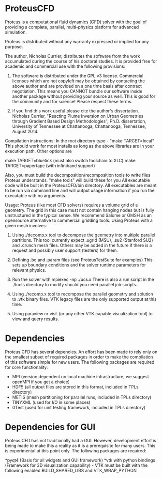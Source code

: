 ProteusCFD
==========

Proteus is a computational fluid dynamics (CFD) solver 
with the goal of providing a complete, parallel, 
multi-physics platform for advanced simulation.

Proteus is distributed without any warranty expressed or
implied for any purpose. 

The author, Nicholas Currier, distributes the software from
the work accumulated during the course of his doctoral 
studies. It is provided free for academic and commercial
use with the following provisions:

1) The software is distributed under the GPL v3 license.
Commercial licenses which are not copyleft may be obtained
by contacting the above author and are provided on a one
time basis after contract negotiation.  This means you CANNOT
bundle our software inside another package without providing
your source as well. This is good for the community and for
science! Please respect these terms.

2) If you find this work useful please cite the author's 
dissertation.
Nicholas Currier, "Reacting Plume Inversion on Urban Geometries through 
Gradient Based Design Methodologies", Ph.D. dissertation,
University of Tennessee at Chattanooga, Chattanooga, Tennessee, August 2014.


Compilation instructions:
  In the root directory type - "make TARGET=local"
  This should work for most installs as long as the above libraries are
  in your execution path. Other options are
  
  make TARGET=bluetick (must also switch toolchain to XLC)
  make TARGET=papertape (with infiniband support)
  
  Also, you must build the decomposition/recomposition tools to write files Proteus understands.
  "make tools"  will build these for you
  All executable code will be built in the ProteusCFD/bin directory. All executables are meant to 
  be run via command line and will output usage information if you run the executable with no arguments.

Usage:
  Proteus (like most CFD solvers) requires a volume grid of a geometry. The grid in this
  case must not contain hanging nodes but is fully unstructured in the typical sense.
  We recommend Salome or GMSH as an opensource alternative to commercial gridding tools.
  Using Proteus with a given mesh involves:
  
  1) Using ./decomp.x tool to decompose the geometry into multiple parallel partitions.
     This tool currently expect .ugrid (MSU), .su2 (Stanford SU2) and .crunch mesh files. 
     Others may be added in the future if there is a request and possibly user support (testers)
     for them.
  
  2) Defining <casename>.bc and <casename>.param files (see ProteusTestSuite for examples)
     This sets up boundary conditions and the solver runtime parameters for relevant physics.
  
  3) Run the solver with mpiexec -np <number of processors> ./ucs.x <casename>
     There is also a run script in the ./tools directory to modify should you need 
     parallel job scripts.
  
  4) Using ./recomp.x tool to recompose the parallel geometry and solution to .vtk binary files.
     VTK legacy files are the only supported output at this time.
  
  5) Using paraview or visit (or any other VTK capable visualization tool) to view and query results.

Dependencies
============

Proteus CFD has several depencies. An effort has been made to rely only on the smallest subset
of required packages in order to make the compilation of this software simple for new users.
The following packages are required for core functionality:

* MPI (version dependent on local machine infrastructure, we suggest openMPI if you get a choice)
* HDF5 (all output files are stored in this format, included in TPLs directory)
* METIS (mesh partitioning for parallel runs, included in TPLs directory)
* TINYXML (used for I/O in some places)
* GTest (used for unit testing framework, included in TPLs directory)

Dependencies for GUI
====================

Proteus CFD has not traditionally had a GUI. However, development effort is being made to make this a
reality as it is a prerequisite for many users.  This is experimental at this point only.  The following
packages are required:

*pyqt4 (Basis for all widgets and GUI framework)
*vtk with python bindings (Framework for 3D visualization capability) - VTK must be built with the following enabled BUILD_SHARED_LIBS and VTK_WRAP_PYTHON 

